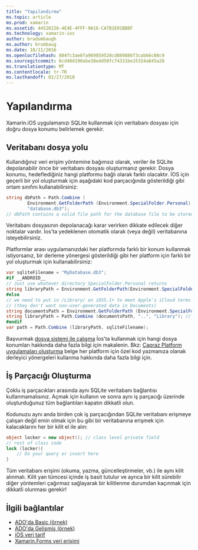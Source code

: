 ```yaml
---
title: "Yapılandırma"
ms.topic: article
ms.prod: xamarin
ms.assetid: 44526226-4E4E-4FFF-9A16-CA7B1E01BB8F
ms.technology: xamarin-ios
author: bradumbaugh
ms.author: brumbaug
ms.date: 10/11/2016
ms.openlocfilehash: 804fc3ae6fa969859520cd889886f3cab66c60c9
ms.sourcegitcommit: 6cd40d190abe38edd50fc74331be15324a845a28
ms.translationtype: MT
ms.contentlocale: tr-TR
ms.lasthandoff: 02/27/2018
---
```

# <a name="configuration"></a>Yapılandırma

Xamarin.iOS uygulamanızı SQLite kullanmak için veritabanı dosyası için doğru dosya konumu belirlemek gerekir.

## <a name="database-file-path"></a>Veritabanı dosya yolu

Kullandığınız veri erişim yöntemine bağımsız olarak, veriler ile SQLite depolanabilir önce bir veritabanı dosyası oluşturmanız gerekir. Dosya konumu, hedeflediğiniz hangi platformu bağlı olarak farklı olacaktır. İOS için geçerli bir yol oluşturmak için aşağıdaki kod parçacığında gösterildiği gibi ortam sınıfını kullanabilirsiniz:

```csharp
string dbPath = Path.Combine (
        Environment.GetFolderPath (Environment.SpecialFolder.Personal),
        "database.db3");
// dbPath contains a valid file path for the database file to be stored
```

Veritabanı dosyasının depolanacağı karar verirken dikkate edilecek diğer noktalar vardır. İos'ta yedeklenen otomatik olarak (veya değil) veritabanına isteyebilirsiniz.

Platformlar arası uygulamanızdaki her platformda farklı bir konum kullanmak istiyorsanız, bir derleme yönergesi gösterildiği gibi her platform için farklı bir yol oluşturmak için kullanabilirsiniz:

```csharp
var sqliteFilename = "MyDatabase.db3";
#if __ANDROID__
// Just use whatever directory SpecialFolder.Personal returns
string libraryPath = Environment.GetFolderPath(Environment.SpecialFolder.Personal); ;
#else
// we need to put in /Library/ on iOS5.1+ to meet Apple's iCloud terms
// (they don't want non-user-generated data in Documents)
string documentsPath = Environment.GetFolderPath (Environment.SpecialFolder.Personal); // Documents folder
string libraryPath = Path.Combine (documentsPath, "..", "Library"); // Library folder instead
#endif
var path = Path.Combine (libraryPath, sqliteFilename);
```

Başvurmak [dosya sistemi ile çalışma](~/ios/app-fundamentals/file-system.md) İos'ta kullanmak için hangi dosya konumları hakkında daha fazla bilgi için makalenin. Bkz: [Çapraz Platform uygulamaları oluşturma](~/cross-platform/app-fundamentals/building-cross-platform-applications/index.md) belge her platform için özel kod yazmanıza olanak derleyici yönergeleri kullanma hakkında daha fazla bilgi için.

## <a name="threading"></a>İş Parçacığı Oluşturma

Çoklu iş parçacıkları arasında aynı SQLite veritabanı bağlantısı kullanmamalısınız. Açmak için kullanın ve sonra aynı iş parçacığı üzerinde oluşturduğunuz tüm bağlantıları kapatın dikkatli olun.

Kodunuzu aynı anda birden çok iş parçacığından SQLite veritabanı erişmeye çalışan değil emin olmak için bu gibi bir veritabanına erişmek için kalacaklarını her bir kilit el ile alın:

```csharp
object locker = new object(); // class level private field
// rest of class code
lock (locker){
    // Do your query or insert here
}
```

Tüm veritabanı erişimi (okuma, yazma, güncelleştirmeler, vb.) ile aynı kilit alınmalı. Kilit yan tümcesi içinde iş basit tutulur ve ayrıca bir kilit sürebilir diğer yöntemleri çağırmaz sağlayarak bir kilitlenme durumdan kaçınmak için dikkatli olunması gerekir!


## <a name="related-links"></a>İlgili bağlantılar

- [ADO'da Basic (örnek)](https://github.com/xamarin/mobile-samples/tree/master/DataAccess/Basic)
- [ADO'da Gelişmiş (örnek)](https://github.com/xamarin/mobile-samples/tree/master/DataAccess/Advanced)
- [iOS veri tarif](https://developer.xamarin.com/recipes/ios/data/sqlite/)
- [Xamarin.Forms veri erişimi](~/xamarin-forms/app-fundamentals/databases.md)
